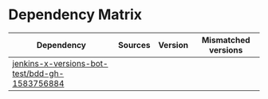 # Dependency Matrix

Dependency | Sources | Version | Mismatched versions
---------- | ------- | ------- | -------------------
[jenkins-x-versions-bot-test/bdd-gh-1583756884](https://github.com/jenkins-x-versions-bot-test/bdd-gh-1583756884.git) |  | []() | 
